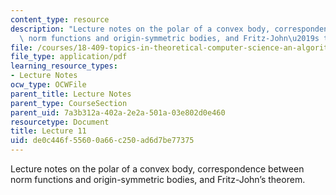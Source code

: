 ```yaml
---
content_type: resource
description: "Lecture notes on the polar of a convex body, correspondence between\
  \ norm functions and origin-symmetric bodies, and Fritz-John\u2019s theorem."
file: /courses/18-409-topics-in-theoretical-computer-science-an-algorithmists-toolkit-fall-2009/de0c446f55600a66c250ad6d7be77375_MIT18_409F09_scribe11.pdf
file_type: application/pdf
learning_resource_types:
- Lecture Notes
ocw_type: OCWFile
parent_title: Lecture Notes
parent_type: CourseSection
parent_uid: 7a3b312a-402a-2e2a-501a-03e802d0e460
resourcetype: Document
title: Lecture 11
uid: de0c446f-5560-0a66-c250-ad6d7be77375
---
```

Lecture notes on the polar of a convex body, correspondence between norm functions and origin-symmetric bodies, and Fritz-John’s theorem.


